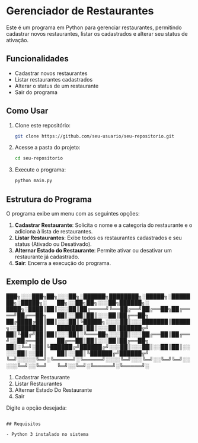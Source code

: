 # Gerenciador de Restaurantes

Este é um programa em Python para gerenciar restaurantes, permitindo cadastrar novos restaurantes, listar os cadastrados e alterar seu status de ativação.

## Funcionalidades

- Cadastrar novos restaurantes
- Listar restaurantes cadastrados
- Alterar o status de um restaurante
- Sair do programa

## Como Usar

1. Clone este repositório:
   ```sh
   git clone https://github.com/seu-usuario/seu-repositorio.git
   ```
2. Acesse a pasta do projeto:
   ```sh
   cd seu-repositorio
   ```
3. Execute o programa:
   ```sh
   python main.py
   ```

## Estrutura do Programa

O programa exibe um menu com as seguintes opções:

1. **Cadastrar Restaurante**: Solicita o nome e a categoria do restaurante e o adiciona à lista de restaurantes.
2. **Listar Restaurantes**: Exibe todos os restaurantes cadastrados e seu status (Ativado ou Desativado).
3. **Alternar Estado do Restaurante**: Permite ativar ou desativar um restaurante já cadastrado.
4. **Sair**: Encerra a execução do programa.

## Exemplo de Uso


███╗░░░███╗██╗░░░██╗░██████╗████████╗░█████╗░███████╗░█████╗░  ██╗░░██╗██╗░░░██╗██████╗░
████╗░████║██║░░░██║██╔════╝╚══██╔══╝██╔══██╗██╔════╝██╔══██╗  ██║░░██║██║░░░██║██╔══██╗
██╔████╔██║██║░░░██║╚█████╗░░░░██║░░░███████║█████╗░░███████║  ███████║██║░░░██║██████╦╝
██║╚██╔╝██║██║░░░██║░╚═══██╗░░░██║░░░██╔══██║██╔══╝░░██╔══██║  ██╔══██║██║░░░██║██╔══██╗
██║░╚═╝░██║╚██████╔╝██████╔╝░░░██║░░░██║░░██║██║░░░░░██║░░██║  ██║░░██║╚██████╔╝██████╦╝
╚═╝░░░░░╚═╝░╚═════╝░╚═════╝░░░░╚═╝░░░╚═╝░░╚═╝╚═╝░░░░░╚═╝░░╚═╝  ╚═╝░░╚═╝░╚═════╝░╚═════╝░ 


1. Cadastrar Restaurante
2. Listar Restaurantes
3. Alternar Estado Do Restaurante
4. Sair

Digite a opção desejada:
```

## Requisitos

- Python 3 instalado no sistema
